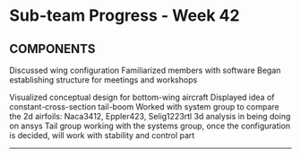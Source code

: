 # Sub-team Progress - Week 42

## COMPONENTS

Discussed wing configuration
Familiarized members with software
Began establishing structure for meetings and workshops

Visualized conceptual design for bottom-wing aircraft
Displayed idea of constant-cross-section tail-boom
Worked with system group to compare the 2d airfoils: Naca3412, Eppler423, Selig1223rtl
⁠3d analysis in being doing on ansys
Tail group working with the systems group, once the configuration is decided, will work with stability and control part

---

